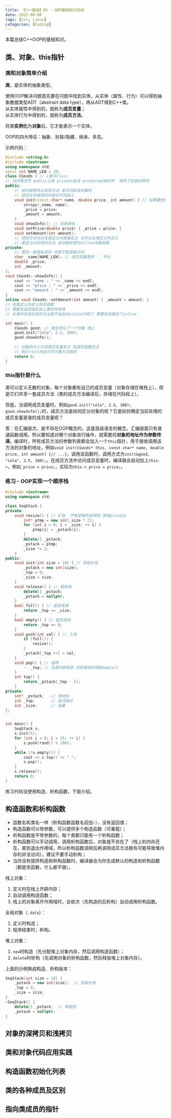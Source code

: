 ```yaml
---
title: 【C++基础】05 - OOP基础知识总结
date: 2022-08-08
tags: [C++, Linux]
categories: [Coding]
---
```


本篇总结C++OOP的基础知识。

## 类、对象、this指针

### 类和对象简单介绍
**类**，是实体的抽象类型。

使用OOP解决问题首先要在问题中找到实体，从实体（属性、行为）可以得到抽象数据类型ADT（abstract data type），再从ADT得到C++类。  
从实体属性中得到的，就称为**成员变量**；  
从实体行为中得到的，就称为**成员方法**。

将类**实例化**为**对象**后，它才能表示一个实体。

OOP的四大特征：抽象、封装/隐藏、继承、多态。


示例代码：  
```C++
#include <string.h>
#include <iostream>
using namespace std;
const int NAME_LEN = 20;
class CGoods { // C表示class
// 访问限定符 public公有 private私有 protected保护的  体现了封装的特性
public:
    // 给外部提供公有的方法 来访问私有的属性
    // 成员方法编译后存放在代码段上
    void init(const char* name, double price, int amount) { // 如果要使用常量字符串作为参数 必须使用 const
        strcpy(_name, name);
        _price = price;
        _amount = amount;
    }
    void showInfo(); // 驼峰命名
    void setPrice(double price) { _price = price; }
    void setAmount(int amount);
    // 成员方法可以在类定义中直接定义 也可以在类定义外定义
    // 类定义内实现的方法 自动被处理为inline内联函数
private:
    // 属性一般是私有的 外部不能直接访问
    char _name[NAME_LEN]; // 成员变量使用 '_'开头
    double _price;
    int _amount;
};
void CGoods::showInfo() {
    cout << "name : " << _name << endl;
    cout << "price : " << _price << endl;
    cout << "amount : " << _amount << endl;
}
inline void CGoods::setAmount(int amount) { _amount = amount; }
// 在类定义外定义成员函数
// 需要在返回值后加上类的作用域
// 在类外实现的成员方法就不会自动inline内联了 需要在前面加个inline

int main() {
    CGoods good; // 类实例化了一个对象 栈上
    good.init("cola", 2.5, 100);
    good.showInfo();
    
    // 对象的大小只和成员变量有关 和成员函数无关
    // 和struct内存对齐计算方式相同
    return 0;
}
```

### this指针是什么

类可以定义无数的对象，每个对象都有自己的成员变量（对象存储在堆栈上），但是它们共享一套成员方法（类的成员方法编译后，存储在代码段上）。

但是，当调用成员变量时，例如`good.init("cola", 2.5, 100);  good.showInfo();`时，成员方法是如何区分对象的呢？它是如何确定当前处理的成员变量是谁的成员变量呢？

答：在汇编层次，是不存在OOP概念的，这是高级语言的概念，汇编层面只有普通函数调用，所以要知道对哪个对象进行操作，就需要将**对象的地址作为参数传递**。编译时，所有成员方法的参数列表都会加入一个`this`指针，用于接收调用该方法的对象的地址，例如`void init(CGoods* this, const char* name, double price, int amount) {// ...}`，调用该函数时，调用方式为`init(&good, "cola", 2.5, 100);`。在成员方法中访问成员变量时，编译器会自动加上`this->`，例如`_price = price;`，实际为`this->_price = price;`。

### 练习 - OOP实现一个顺序栈

```C++
#include <iostream>
using namespace std;

class SeqStack {
private:
	void resize() { // 扩容  不希望被外部调用 使用private
		int* ptmp = new int[_size * 2];
		for (int i = 0; i < _size; ++ i) {
			ptmp[i] = _pstack[i];
		}
		delete[] _pstack;
		_pstack = ptmp;
		_size *= 2;
	}
public:
	void init(int size = 10) { // 初始化栈
		_pstack = new int[size];
		_top = 0;
		_size = size;
	}
	void release() { // 释放栈
		delete[] _pstack;
		_pstack = nullptr;
	}
	bool full() { // 是否栈满
		return _top == _size;
	}
	bool empty() { // 是否栈空
		return _top == 0;
	}
	void push(int val) { // 入栈
		if (full()) {
			resize();
		}
		_pstack[_top ++] = val;
	}
	void pop() { // 退栈
		-- _top; // 无需判断栈空 外部使用时搭配empty()
	}
	int top() {
		return _pstack[_top - 1];
	}
private:
	int* _pstack;	// 栈地址
	int _top;		// 栈顶指针
	int _size;		// 容量
};


int main() {
	SeqStack s;
	s.init(5);
	for (int i = 0; i < 15; ++ i) {
		s.push(rand() % 100);
	}
	while (!s.empty()) {
		cout << s.top() << " ";
		s.pop();
	}
	s.release();
	return 0;
}
```
练习代码没使用构造、析构函数，下面介绍。

## 构造函数和析构函数
- 函数名和类名一样（析构函数函数名前加`~`），没有返回值；
- 构造函数可以带参数，可以提供多个构造函数（可重载）；
- 析构函数是不带参数的，每个类都只能有一个析构函数；
- 析构函数可以手动调用，调用析构函数后，对象就不存在了（栈上的内存还在，直到退出作用域，所以析构函数调用后再调用成员方法极有可能导致堆内存的非法访问），建议不要手动析构；
- 当你没有提供构造和析构函数时，编译器会为你生成默认的构造和析构函数（都是空函数，什么都不做）。

栈上对象：  
1. 定义时在栈上开辟内存；
2. 自动调用构造函数；
3. 栈上的对象离开作用域时，会依次（先构造的后析构）自动调用析构函数。

全局对象（`.data`）：  
1. 定义时构造；
2. 程序结束时，析构。

堆上对象：  
1. `new`时构造（先分配堆上对象内存，然后调用构造函数）；
2. `delete`时析构（先调用对象的析构函数，然后释放堆上对象内存）。

上面的示例换成构造、析构版本：  
```C++
SeqStack(int size = 10) {
    _pstack = new int[size];  // 初始化栈
    _top = 0;
    _size = size;
}
~SeqStack() {
    delete[] _pstack;  // 释放栈
    _pstack = nullptr;
}
```


## 对象的深拷贝和浅拷贝












## 类和对象代码应用实践
















## 构造函数初始化列表














## 类的各种成员及区别










## 指向类成员的指针







